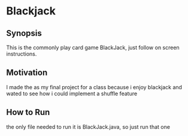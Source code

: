 # Blackjack
## Synopsis
This is the commonly play card game BlackJack, just follow on screen instructions.
## Motivation
I made the as my final project for a class because i enjoy blackjack and wated to see how i could implement a shuffle feature
## How to Run
the only file needed to run it is BlackJack.java, so just run that one
